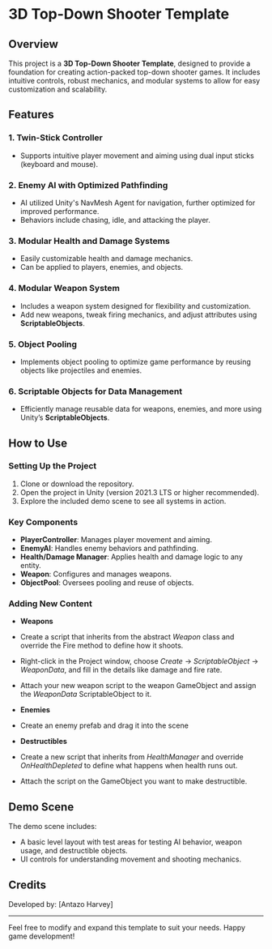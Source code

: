 # 3D Top-Down Shooter Template

## Overview
This project is a **3D Top-Down Shooter Template**, designed to provide a foundation for creating action-packed top-down shooter games. It includes intuitive controls, robust mechanics, and modular systems to allow for easy customization and scalability.

## Features

### 1. **Twin-Stick Controller**
- Supports intuitive player movement and aiming using dual input sticks (keyboard and mouse).

### 2. **Enemy AI with Optimized Pathfinding**
- AI utilized Unity's NavMesh Agent for navigation, further optimized for improved performance.
- Behaviors include chasing, idle, and attacking the player.

### 3. **Modular Health and Damage Systems**
- Easily customizable health and damage mechanics.
- Can be applied to players, enemies, and objects.

### 4. **Modular Weapon System**
- Includes a weapon system designed for flexibility and customization.
- Add new weapons, tweak firing mechanics, and adjust attributes using **ScriptableObjects**.

### 5. **Object Pooling**
- Implements object pooling to optimize game performance by reusing objects like projectiles and enemies.

### 6. **Scriptable Objects for Data Management**
- Efficiently manage reusable data for weapons, enemies, and more using Unity’s **ScriptableObjects**.

## How to Use

### Setting Up the Project
1. Clone or download the repository.
2. Open the project in Unity (version 2021.3 LTS or higher recommended).
3. Explore the included demo scene to see all systems in action.

### Key Components
- **PlayerController**: Manages player movement and aiming.
- **EnemyAI**: Handles enemy behaviors and pathfinding.
- **Health/Damage Manager**: Applies health and damage logic to any entity.
- **Weapon**: Configures and manages weapons.
- **ObjectPool**: Oversees pooling and reuse of objects.

### Adding New Content
- **Weapons**
- Create a script that inherits from the abstract *Weapon* class and override the Fire method to define how it shoots.
- Right-click in the Project window, choose *Create* -> *ScriptableObject* -> *WeaponData*, and fill in the details like damage and fire rate.
- Attach your new weapon script to the weapon GameObject and assign the *WeaponData* ScriptableObject to it.

- **Enemies**
- Create an enemy prefab and drag it into the scene

- **Destructibles**
- Create a new script that inherits from *HealthManager* and override *OnHealthDepleted* to define what happens when health runs out.
- Attach the script on the GameObject you want to make destructible.

## Demo Scene
The demo scene includes:
- A basic level layout with test areas for testing AI behavior, weapon usage, and destructible objects.
- UI controls for understanding movement and shooting mechanics.

## Credits
Developed by: [Antazo Harvey]

---

Feel free to modify and expand this template to suit your needs. Happy game development!
